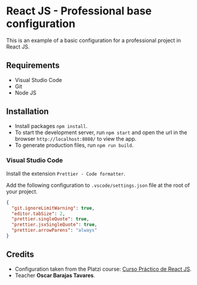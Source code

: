 # React JS - Professional base configuration

This is an example of a basic configuration for a professional project in React JS.

## Requirements

- Visual Studio Code
- Git
- Node JS

## Installation

- Install packages `npm install`.
- To start the development server, run `npm start` and open the url in the browser `http://localhost:8080/` to view the app.
- To generate production files, run `npm run build`.

### Visual Studio Code

Install the extension `Prettier - Code formatter`.

Add the following configuration to `.vscode/settings.json` file at the root of your project.

```json
{
  "git.ignoreLimitWarning": true,
  "editor.tabSize": 2,
  "prettier.singleQuote": true,
  "prettier.jsxSingleQuote": true,
  "prettier.arrowParens": "always"
}
```

## Credits

- Configuration taken from the Platzi course: [Curso Práctico de React JS](https://platzi.com/cursos/react-ejs/).
- Teacher **Oscar Barajas Tavares**.
